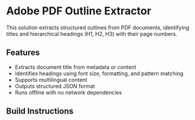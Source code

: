 # Adobe PDF Outline Extractor

This solution extracts structured outlines from PDF documents, identifying titles and hierarchical headings (H1, H2, H3) with their page numbers.

## Features

- Extracts document title from metadata or content
- Identifies headings using font size, formatting, and pattern matching
- Supports multilingual content
- Outputs structured JSON format
- Runs offline with no network dependencies

## Build Instructions

